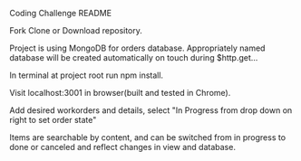 Coding Challenge README

Fork Clone or Download repository.

Project is using MongoDB for orders database.
Appropriately named database will be created automatically on touch during $http.get...

In terminal at project root run npm install.

Visit localhost:3001 in browser(built and tested in Chrome).

Add desired workorders and details, select "In Progress from drop down on right to set order state"

Items are searchable by content, and can be switched from in progress to done or canceled and reflect changes in view and database.







